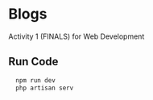 # Blogs
Activity 1 (FINALS) for Web Development
## Run Code

```bash
  npm run dev
  php artisan serv
```